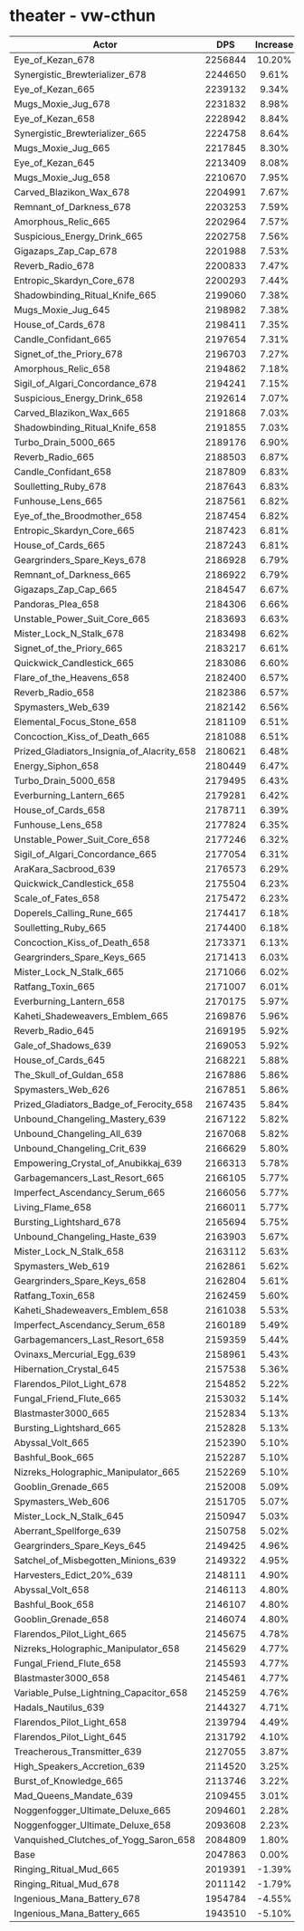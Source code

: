 # theater - vw-cthun
| Actor | DPS | Increase |
|---|:---:|:---:|
|Eye_of_Kezan_678|2256844|10.20%|
|Synergistic_Brewterializer_678|2244650|9.61%|
|Eye_of_Kezan_665|2239132|9.34%|
|Mugs_Moxie_Jug_678|2231832|8.98%|
|Eye_of_Kezan_658|2228942|8.84%|
|Synergistic_Brewterializer_665|2224758|8.64%|
|Mugs_Moxie_Jug_665|2217845|8.30%|
|Eye_of_Kezan_645|2213409|8.08%|
|Mugs_Moxie_Jug_658|2210670|7.95%|
|Carved_Blazikon_Wax_678|2204991|7.67%|
|Remnant_of_Darkness_678|2203253|7.59%|
|Amorphous_Relic_665|2202964|7.57%|
|Suspicious_Energy_Drink_665|2202758|7.56%|
|Gigazaps_Zap_Cap_678|2201988|7.53%|
|Reverb_Radio_678|2200833|7.47%|
|Entropic_Skardyn_Core_678|2200293|7.44%|
|Shadowbinding_Ritual_Knife_665|2199060|7.38%|
|Mugs_Moxie_Jug_645|2198982|7.38%|
|House_of_Cards_678|2198411|7.35%|
|Candle_Confidant_665|2197654|7.31%|
|Signet_of_the_Priory_678|2196703|7.27%|
|Amorphous_Relic_658|2194862|7.18%|
|Sigil_of_Algari_Concordance_678|2194241|7.15%|
|Suspicious_Energy_Drink_658|2192614|7.07%|
|Carved_Blazikon_Wax_665|2191868|7.03%|
|Shadowbinding_Ritual_Knife_658|2191855|7.03%|
|Turbo_Drain_5000_665|2189176|6.90%|
|Reverb_Radio_665|2188503|6.87%|
|Candle_Confidant_658|2187809|6.83%|
|Soulletting_Ruby_678|2187643|6.83%|
|Funhouse_Lens_665|2187561|6.82%|
|Eye_of_the_Broodmother_658|2187454|6.82%|
|Entropic_Skardyn_Core_665|2187423|6.81%|
|House_of_Cards_665|2187243|6.81%|
|Geargrinders_Spare_Keys_678|2186928|6.79%|
|Remnant_of_Darkness_665|2186922|6.79%|
|Gigazaps_Zap_Cap_665|2184547|6.67%|
|Pandoras_Plea_658|2184306|6.66%|
|Unstable_Power_Suit_Core_665|2183693|6.63%|
|Mister_Lock_N_Stalk_678|2183498|6.62%|
|Signet_of_the_Priory_665|2183217|6.61%|
|Quickwick_Candlestick_665|2183086|6.60%|
|Flare_of_the_Heavens_658|2182400|6.57%|
|Reverb_Radio_658|2182386|6.57%|
|Spymasters_Web_639|2182142|6.56%|
|Elemental_Focus_Stone_658|2181109|6.51%|
|Concoction_Kiss_of_Death_665|2181088|6.51%|
|Prized_Gladiators_Insignia_of_Alacrity_658|2180621|6.48%|
|Energy_Siphon_658|2180449|6.47%|
|Turbo_Drain_5000_658|2179495|6.43%|
|Everburning_Lantern_665|2179281|6.42%|
|House_of_Cards_658|2178711|6.39%|
|Funhouse_Lens_658|2177824|6.35%|
|Unstable_Power_Suit_Core_658|2177246|6.32%|
|Sigil_of_Algari_Concordance_665|2177054|6.31%|
|AraKara_Sacbrood_639|2176573|6.29%|
|Quickwick_Candlestick_658|2175504|6.23%|
|Scale_of_Fates_658|2175472|6.23%|
|Doperels_Calling_Rune_665|2174417|6.18%|
|Soulletting_Ruby_665|2174400|6.18%|
|Concoction_Kiss_of_Death_658|2173371|6.13%|
|Geargrinders_Spare_Keys_665|2171413|6.03%|
|Mister_Lock_N_Stalk_665|2171066|6.02%|
|Ratfang_Toxin_665|2171007|6.01%|
|Everburning_Lantern_658|2170175|5.97%|
|Kaheti_Shadeweavers_Emblem_665|2169876|5.96%|
|Reverb_Radio_645|2169195|5.92%|
|Gale_of_Shadows_639|2169053|5.92%|
|House_of_Cards_645|2168221|5.88%|
|The_Skull_of_Guldan_658|2167886|5.86%|
|Spymasters_Web_626|2167851|5.86%|
|Prized_Gladiators_Badge_of_Ferocity_658|2167435|5.84%|
|Unbound_Changeling_Mastery_639|2167122|5.82%|
|Unbound_Changeling_All_639|2167068|5.82%|
|Unbound_Changeling_Crit_639|2166629|5.80%|
|Empowering_Crystal_of_Anubikkaj_639|2166313|5.78%|
|Garbagemancers_Last_Resort_665|2166105|5.77%|
|Imperfect_Ascendancy_Serum_665|2166056|5.77%|
|Living_Flame_658|2166011|5.77%|
|Bursting_Lightshard_678|2165694|5.75%|
|Unbound_Changeling_Haste_639|2163903|5.67%|
|Mister_Lock_N_Stalk_658|2163112|5.63%|
|Spymasters_Web_619|2162861|5.62%|
|Geargrinders_Spare_Keys_658|2162804|5.61%|
|Ratfang_Toxin_658|2162459|5.60%|
|Kaheti_Shadeweavers_Emblem_658|2161038|5.53%|
|Imperfect_Ascendancy_Serum_658|2160189|5.49%|
|Garbagemancers_Last_Resort_658|2159359|5.44%|
|Ovinaxs_Mercurial_Egg_639|2158961|5.43%|
|Hibernation_Crystal_645|2157538|5.36%|
|Flarendos_Pilot_Light_678|2154852|5.22%|
|Fungal_Friend_Flute_665|2153032|5.14%|
|Blastmaster3000_665|2152834|5.13%|
|Bursting_Lightshard_665|2152828|5.13%|
|Abyssal_Volt_665|2152390|5.10%|
|Bashful_Book_665|2152287|5.10%|
|Nizreks_Holographic_Manipulator_665|2152269|5.10%|
|Gooblin_Grenade_665|2152008|5.09%|
|Spymasters_Web_606|2151705|5.07%|
|Mister_Lock_N_Stalk_645|2150947|5.03%|
|Aberrant_Spellforge_639|2150758|5.02%|
|Geargrinders_Spare_Keys_645|2149425|4.96%|
|Satchel_of_Misbegotten_Minions_639|2149322|4.95%|
|Harvesters_Edict_20%_639|2148111|4.90%|
|Abyssal_Volt_658|2146113|4.80%|
|Bashful_Book_658|2146107|4.80%|
|Gooblin_Grenade_658|2146074|4.80%|
|Flarendos_Pilot_Light_665|2145675|4.78%|
|Nizreks_Holographic_Manipulator_658|2145629|4.77%|
|Fungal_Friend_Flute_658|2145593|4.77%|
|Blastmaster3000_658|2145461|4.77%|
|Variable_Pulse_Lightning_Capacitor_658|2145259|4.76%|
|Hadals_Nautilus_639|2144327|4.71%|
|Flarendos_Pilot_Light_658|2139794|4.49%|
|Flarendos_Pilot_Light_645|2131792|4.10%|
|Treacherous_Transmitter_639|2127055|3.87%|
|High_Speakers_Accretion_639|2114520|3.25%|
|Burst_of_Knowledge_665|2113746|3.22%|
|Mad_Queens_Mandate_639|2109455|3.01%|
|Noggenfogger_Ultimate_Deluxe_665|2094601|2.28%|
|Noggenfogger_Ultimate_Deluxe_658|2093608|2.23%|
|Vanquished_Clutches_of_Yogg_Saron_658|2084809|1.80%|
|Base|2047863|0.00%|
|Ringing_Ritual_Mud_665|2019391|-1.39%|
|Ringing_Ritual_Mud_678|2011142|-1.79%|
|Ingenious_Mana_Battery_678|1954784|-4.55%|
|Ingenious_Mana_Battery_665|1943510|-5.10%|
